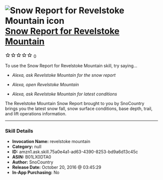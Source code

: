 # &nbsp;<img src="skill_icon" alt="Snow Report for Revelstoke Mountain icon" width="36"> [Snow Report for Revelstoke Mountain](http://alexa.amazon.com/#skills/amzn1.ask.skill.75a0e4a1-ad63-4390-8253-bd9a6d13c45c)
![0 stars](../../images/ic_star_border_black_18dp_1x.png)![0 stars](../../images/ic_star_border_black_18dp_1x.png)![0 stars](../../images/ic_star_border_black_18dp_1x.png)![0 stars](../../images/ic_star_border_black_18dp_1x.png)![0 stars](../../images/ic_star_border_black_18dp_1x.png) 0

To use the Snow Report for Revelstoke Mountain skill, try saying...

* *Alexa, ask Revelstoke Mountain for the snow report*

* *Alexa, open Revelstoke Mountain*

* *Alexa, ask Revelstoke Mountain for latest conditions*

The Revelstoke Mountain Snow Report brought to you by SnoCountry brings you the latest snow fall, snow surface conditions,  base depth, trail, and lift operations information.

***

### Skill Details

* **Invocation Name:** revelstoke mountain
* **Category:** null
* **ID:** amzn1.ask.skill.75a0e4a1-ad63-4390-8253-bd9a6d13c45c
* **ASIN:** B01LX0DTA0
* **Author:** SnoCountry
* **Release Date:** October 20, 2016 @ 03:45:29
* **In-App Purchasing:** No

